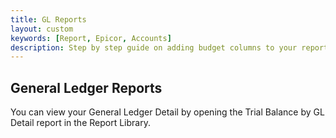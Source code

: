 ```yaml
---
title: GL Reports
layout: custom
keywords: [Report, Epicor, Accounts]
description: Step by step guide on adding budget columns to your report templates.
---
```


## General Ledger Reports

You can view your General Ledger Detail by opening the Trial Balance by GL Detail report in the Report Library. 